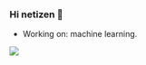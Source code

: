### Hi netizen 👋

- Working on: machine learning. 

![](https://komarev.com/ghpvc/?username=javiarago1&label=PROFILE+VIEWS)

